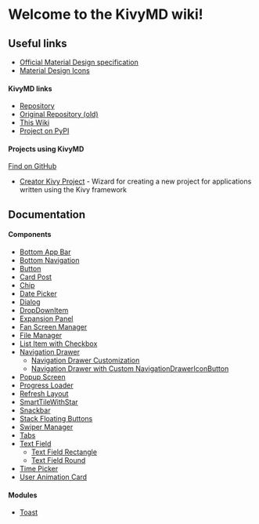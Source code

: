 Welcome to the KivyMD wiki!
===========================


Useful links
------------

* [Official Material Design specification](https://material.io/)
* [Material Design Icons](https://materialdesignicons.com/)

#### KivyMD links

* [Repository](https://github.com/HeaTTheatR/KivyMD)
* [Original Repository (old)](https://gitlab.com/kivymd/KivyMD)
* [This Wiki](https://github.com/HeaTTheatR/KivyMD/wiki)
* [Project on PyPI](https://pypi.org/project/kivymd/)

#### Projects using KivyMD

[Find on GitHub](https://github.com/HeaTTheatR/KivyMD/network/dependents)

* [Creator Kivy Project](https://github.com/HeaTTheatR/CreatorKivyProject) - Wizard for creating a new project for applications written using the Kivy framework


Documentation
-------------


#### Components

* [Bottom App Bar](Components-Bottom-App-Bar)
* [Bottom Navigation](Components-Bottom-Navigation)
* [Button](Components-Button)
* [Card Post](Components-Card-Post)
* [Chip](Components-Chip)
* [Date Picker](Components-Date-Picker)
* [Dialog](Components-Dialog)
* [DropDownItem](Components-DropDownItem)
* [Expansion Panel](Components-Expansion-Panel)
* [Fan Screen Manager](Components-Fan-Screen-Manager)
* [File Manager](Components-File-Manager)
* [List Item with Checkbox](Components-List-Item-with-Checkbox)
* [Navigation Drawer](Components-Navigation-Drawer)
  * [Navigation Drawer Customization](Components-Navigation-Drawer-Custom)
  * [Navigation Drawer with Custom NavigationDrawerIconButton](Components-Navigation-Drawer-with-custom-NavigationDrawerIconButton)
* [Popup Screen](Components-Popup-Screen)
* [Progress Loader](Components-Progress-Loader)
* [Refresh Layout](Components-Refresh-Layout)
* [SmartTileWithStar](Components-SmartTileWithStar)
* [Snackbar](Components-Snackbar)
* [Stack Floating Buttons](Components-Stack-Floating-Buttons)
* [Swiper Manager](Components-Swiper-Manager)
* [Tabs](Components-Tabs)
* [Text Field](Components-Text-Field)
  * [Text Field Rectangle](Components-Text-Field-Rect)
  * [Text Field Round](Components-Text-Field-Round)
* [Time Picker](Components-Time-Picker)
* [User Animation Card](Components-User-Animation-Card)


#### Modules

* [Toast](Toast)
